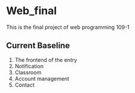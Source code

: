 # Web_final
This is the final project of web programming 109-1

## Current Baseline

1. The frontend of the entry
2. Notification
3. Classroom
4. Account management
5. Contact
